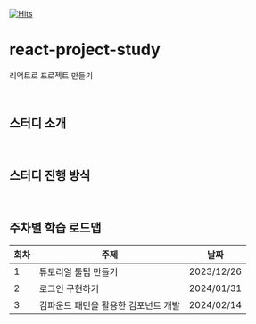 [![Hits](https://hits.seeyoufarm.com/api/count/incr/badge.svg?url=https%3A%2F%2Fgithub.com%2Freact-project-study%2Freact-project&count_bg=%2379C83D&title_bg=%23555555&icon=&icon_color=%23E7E7E7&title=hits&edge_flat=false)](https://hits.seeyoufarm.com)

# react-project-study

리액트로 프로젝트 만들기

<br>

## 스터디 소개

<br>

## 스터디 진행 방식

<br>

## 주차별 학습 로드맵

| 회차 | 주제                                 | 날짜       |
| ---- | ------------------------------------ | ---------- |
| 1    | 튜토리얼 툴팁 만들기                 | 2023/12/26 |
| 2    | 로그인 구현하기                      | 2024/01/31 |
| 3    | 컴파운드 패턴을 활용한 컴포넌트 개발 | 2024/02/14 |
